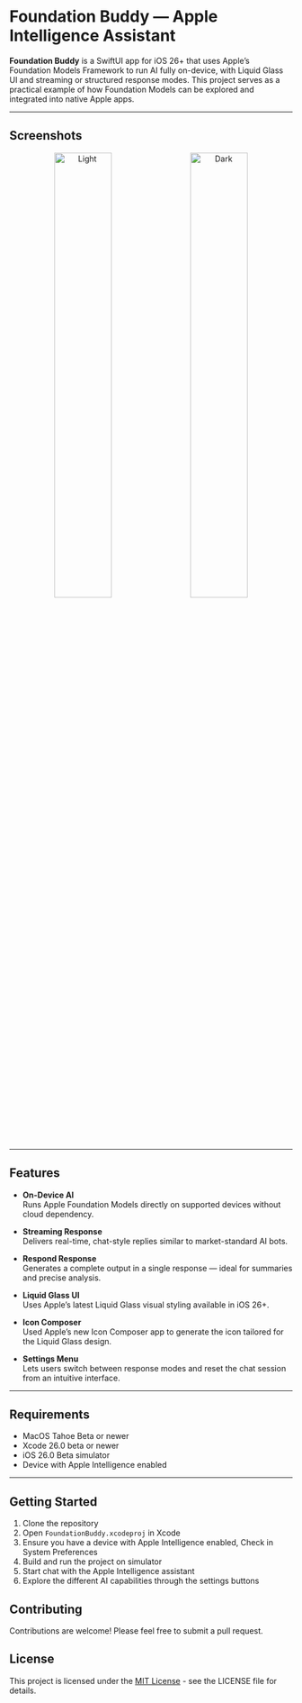 # Foundation Buddy — Apple Intelligence Assistant

**Foundation Buddy** is a SwiftUI app for iOS 26+ that uses Apple’s Foundation Models Framework to run AI fully on-device, with Liquid Glass UI and streaming or structured response modes. This project serves as a practical example of how Foundation Models can be explored and integrated into native Apple apps.

---

## Screenshots

<p align="center">
  <img src="https://github.com/user-attachments/assets/4508dd15-f2e1-49db-8830-a016638731e7" alt="Light" width="45%" />
  &nbsp;&nbsp;
  <img src="https://github.com/user-attachments/assets/b9c57de2-e19c-434f-b709-631bf641bb5f" alt="Dark" width="45%" />
</p>


---

## Features

- **On-Device AI**  
  Runs Apple Foundation Models directly on supported devices without cloud dependency.

- **Streaming Response**  
  Delivers real-time, chat-style replies similar to market-standard AI bots.

- **Respond Response**  
  Generates a complete output in a single response — ideal for summaries and precise analysis.

- **Liquid Glass UI**  
  Uses Apple’s latest Liquid Glass visual styling available in iOS 26+.

- **Icon Composer**  
  Used Apple’s new Icon Composer app to generate the icon tailored for the Liquid Glass design.

- **Settings Menu**  
  Lets users switch between response modes and reset the chat session from an intuitive interface.

---

## Requirements

- MacOS Tahoe Beta or newer
- Xcode 26.0 beta or newer
- iOS 26.0 Beta simulator
- Device with Apple Intelligence enabled


---

## Getting Started

1. Clone the repository
2. Open `FoundationBuddy.xcodeproj` in Xcode
3. Ensure you have a device with Apple Intelligence enabled, Check in System Preferences
4. Build and run the project on simulator
5. Start chat with the Apple Intelligence assistant
6. Explore the different AI capabilities through the settings buttons



## Contributing

Contributions are welcome! Please feel free to submit a pull request.

## License

This project is licensed under the [MIT License](LICENSE) - see the LICENSE file for details.
